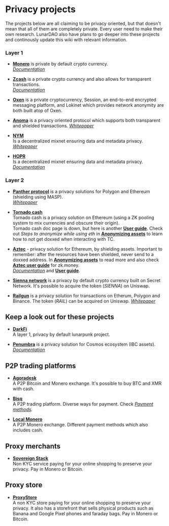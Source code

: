 # Privacy projects

The projects below are all claiming to be privacy oriented, but that doesn't mean that all of them are completely private. Every user need to make their own research. LunarDAO also have plans to go deeper into these projects and continously update this wiki with relevant information.

### Layer 1

- [**Monero**](https://www.getmonero.org/) is private by default crypto currency.  
[*Documentation*](https://monerodocs.org/)

- [**Zcash**](https://z.cash/) is a private crypto currency and also allows for transparent transactions.  
[*Documentation*](https://zcash.readthedocs.io/en/latest/)
    
- [**Oxen**](oxen.io) is a private cryptocurrency, Session, an end-to-end encrypted messaging platform, and Lokinet which provides network anonymity are both built atop of Oxen.

- [**Anoma**](https://anoma.net/) is a privacy oriented protocol which supports both transparent and shielded transactions. 
[*Whitepaper*](https://github.com/anoma/whitepaper/blob/main/whitepaper.pdf)

- [**NYM**](https://nymtech.net/)  
Is a decentralized mixnet ensuring data and metadata privacy.  
[*Whitepaper*](https://nymtech.net/nym-whitepaper.pdf)

- [**HOPR**](https://hoprnet.org/protocol)  
Is a decentralized mixnet ensuring data and metadata privacy.  
[*Documentation*](https://github.com/hoprnet)

### Layer 2

- [**Panther protocol**](https://www.pantherprotocol.io) is a privacy solutions for Polygon and Ethereum (shielding using MASP).  
[*Whitepaper*](https://www.pantherprotocol.io/resources/panther-protocol-v-1-0-1.pdf)

- [**Tornado cash**](https://hackmd.io/@gozzy/tornado-cash-post-censorship)  
Tornado cash is a privacy solution on Ethereum (using a ZK pooling system to mix currencies and obscure their origin).  
Tornado cash doc page is down, but here is another [**User guide**](https://cryptobriefing.com/how-to-use-tornado-cash-ethereum-privacy-solution/).   <!--- sadar: https://web.archive.org/web/20220409180147/https://docs.tornado.cash/general/readme  Here is an archive.org to the TC docs--->
Check out *Steps to anonymize while using eth* in [**Anonymizing assets**](./anonymizing_assets.md) to learn how to not get doxxed when interacting with TC. 

- [**Aztec**](https://zk.money/) - privacy solution for Ethereum, by shielding assets. Important to remember: after the resources have been shielded, never send to a doxxed address. In [**Anonymizing assets**](./anonymizing_assets.md) to read more and also check [**Aztec user guide**](https://docs.aztec.network/zk-money/userguide) for zk.money.  
[*Documentation*](https://docs.aztec.network/how-aztec-works/faq) and [**User guide**](https://docs.aztec.network/zk-money/userguide).

- [**Sienna network**](https://sienna.network/) is a privacy by default crypto currency built on Secret Network. It's possible to acquire the token (*SIENNA*) on Uniswap.

- [**Railgun**](https://railgun.ch/) is a privacy solution for transactions on Etherum, Polygon and Binance.  The token (*RAIL*) can be acquired on Uniswap.
[*Whitepaper*](https://assets.railgun.org/docs/whitepaper)


## Keep a look out for these projects

- [**DarkFi**](dark.fi)  
A layer 1, privacy by default lunarpunk project.

- [**Penumbra**](https://penumbra.zone/) is a privacy solution for Cosmos ecosystem (IBC assets).  
[*Documentation*](https://protocol.penumbra.zone/main/index.html)
 	

## P2P trading platforms

- [**Agoradesk**](https://agoradesk.com/)  
A P2P Bitcoin and Monero exchange. It's possible to buy BTC and XMR with cash.

- [**Bisq**](https://bisq.network/)  
A P2P trading platform. Diverse ways for payment. Check [*Payment methods*](https://bisq.wiki/Payment_methods).

- [**Local Monero**](https://localmonero.co/)  
A P2P Monero exchange. Different payment methods which also includes cash.


## Proxy merchants

- [**Sovereign Stack**](https://sovereignstack.tools/rerouter/)  
Non KYC service paying for your online shopping to preserve your privacy. Pay in Monero or Bitcoin.

## Proxy store

- [**ProxyStore**](https://proxysto.re/)  
A non KYC store paying for your online shopping to preserve your privacy. It also has a storefront that sells physical products such as Banana and Google Pixel phones and faraday bags. Pay in Monero or Bitcoin.
